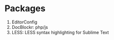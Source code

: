 # Packages

1. EditorConfig
2. DocBlockr: php/js
3. LESS: LESS syntax highlighting for Sublime Text
